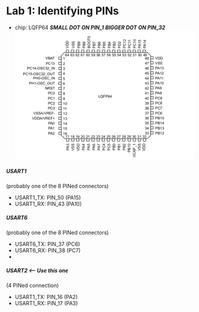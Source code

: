 # Lab 1: Identifying PINs
- chip: LQFP64
*__SMALL DOT ON PIN_1__*
*__BIGGER DOT ON PIN_32__*
![](LQFP64.png)

##### USART1 
(probably one of the 8 PINed connectors)
- USART1_TX: PIN_50 (PA15)
- USART1_RX: PIN_43 (PA10)

##### USART6 
(probably one of the 8 PINed connectors)
- USART6_TX: PIN_37 (PC6)
- USART6_RX: PIN_38 (PC7)
- 
##### USART2 <-- Use this one
(4 PINed connection)
- USART1_TX: PIN_16 (PA2)
- USART1_RX: PIN_17 (PA3)

